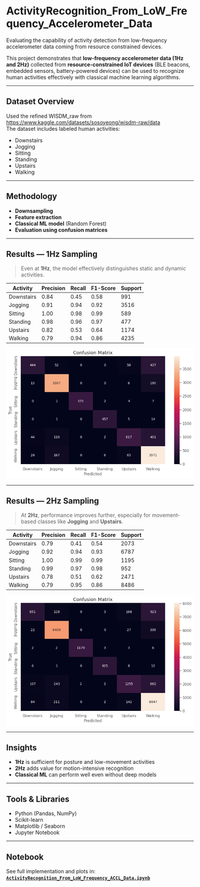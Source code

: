 # ActivityRecognition_From_LoW_Frequency_Accelerometer_Data
Evaluating the capability of activity detection from low-frequency accelerometer data coming from resource constrained devices.

This project demonstrates that **low-frequency accelerometer data (1Hz and 2Hz)** collected from **resource-constrained IoT devices** (BLE beacons, embedded sensors, battery-powered devices) can be used to recognize human activities effectively with classical machine learning algorithms.

---

## Dataset Overview

Used the refined WISDM_raw from https://www.kaggle.com/datasets/sosoyeong/wisdm-raw/data  
The dataset includes labeled human activities:
- Downstairs
- Jogging
- Sitting
- Standing
- Upstairs
- Walking

---

## Methodology

- **Downsampling** 
- **Feature extraction**
- **Classical ML model** (Random Forest)
- **Evaluation using confusion matrices**

---

## Results — 1Hz Sampling

> Even at **1Hz**, the model effectively distinguishes static and dynamic activities.

| Activity   | Precision | Recall | F1-Score | Support |
| ---------- | --------- | ------ | -------- | ------- |
| Downstairs | 0.84      | 0.45   | 0.58     | 991     |
| Jogging    | 0.91      | 0.94   | 0.92     | 3516    |
| Sitting    | 1.00      | 0.98   | 0.99     | 589     |
| Standing   | 0.98      | 0.96   | 0.97     | 477     |
| Upstairs   | 0.82      | 0.53   | 0.64     | 1174    |
| Walking    | 0.79      | 0.94   | 0.86     | 4235    |

![Confusion Matrix at 1Hz](https://github.com/Shakhawat-Fahim/ActivityRecognition_From_LoW_Frequency_Accelerometer_Data/blob/main/conf_Matrix_1Hz.png)

---

## Results — 2Hz Sampling

> At **2Hz**, performance improves further, especially for movement-based classes like **Jogging** and **Upstairs**.

| Activity   | Precision | Recall | F1-Score | Support |
| ---------- | --------- | ------ | -------- | ------- |
| Downstairs | 0.79      | 0.41   | 0.54     | 2073    |
| Jogging    | 0.92      | 0.94   | 0.93     | 6787    |
| Sitting    | 1.00      | 0.99   | 0.99     | 1195    |
| Standing   | 0.99      | 0.97   | 0.98     | 952     |
| Upstairs   | 0.78      | 0.51   | 0.62     | 2471    |
| Walking    | 0.79      | 0.95   | 0.86     | 8486    |

![Confusion Matrix at 2Hz](https://github.com/Shakhawat-Fahim/ActivityRecognition_From_LoW_Frequency_Accelerometer_Data/blob/main/conf_Matrix_2Hz.png)

---

## Insights

- **1Hz** is sufficient for posture and low-movement activities
- **2Hz** adds value for motion-intensive recognition
- **Classical ML** can perform well even without deep models

---

## Tools & Libraries

- Python (Pandas, NumPy)
- Scikit-learn
- Matplotlib / Seaborn
- Jupyter Notebook

---

## Notebook

See full implementation and plots in:
**[`ActivityRecognition_From_LoW_Frequency_ACCL_Data.ipynb`](ActivityRecognition_From_LoW_Frequency_ACCL_Data.ipynb)**



